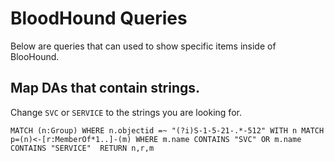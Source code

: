 # BloodHound Queries
Below are queries that can used to show specific items inside of BlooHound.

## Map DAs that contain strings.
Change `SVC` or `SERVICE` to the strings you are looking for.

`MATCH (n:Group) WHERE n.objectid =~ "(?i)S-1-5-21-.*-512" WITH n MATCH p=(n)<-[r:MemberOf*1..]-(m) WHERE m.name CONTAINS "SVC" OR m.name CONTAINS "SERVICE"  RETURN n,r,m`
